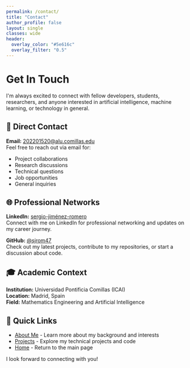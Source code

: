 ```yaml
---
permalink: /contact/
title: "Contact"
author_profile: false
layout: single
classes: wide
header:
  overlay_color: "#5e616c"
  overlay_filter: "0.5"
---
```


# Get In Touch

I'm always excited to connect with fellow developers, students, researchers, and anyone interested in artificial intelligence, machine learning, or technology in general.

## 📧 Direct Contact

**Email:** [202201520@alu.comillas.edu](mailto:202201520@alu.comillas.edu)  
Feel free to reach out via email for:
- Project collaborations
- Research discussions  
- Technical questions
- Job opportunities
- General inquiries

## 🌐 Professional Networks

**LinkedIn:** [sergio-jiménez-romero](https://www.linkedin.com/in/sergio-jiménez-romero/)  
Connect with me on LinkedIn for professional networking and updates on my career journey.

**GitHub:** [@sjrom47](https://github.com/sjrom47)  
Check out my latest projects, contribute to my repositories, or start a discussion about code.

## 🎓 Academic Context

**Institution:** Universidad Pontificia Comillas (ICAI)  
**Location:** Madrid, Spain  
**Field:** Mathematics Engineering and Artificial Intelligence

## 🔗 Quick Links

- [About Me](/about/) - Learn more about my background and interests
- [Projects](/projects/) - Explore my technical projects and code
- [Home](/) - Return to the main page

I look forward to connecting with you!
